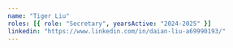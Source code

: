 ```yaml
---
name: "Tiger Liu"
roles: [{ role: "Secretary", yearsActive: "2024-2025" }]
linkedin: "https://www.linkedin.com/in/daian-liu-a69990193/"
---
```

